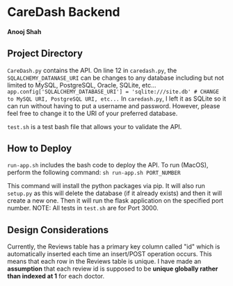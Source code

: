 # CareDash Backend 
#### Anooj Shah

## Project Directory
`CareDash.py` contains the API. On line 12 in `caredash.py`, the `SQLALCHEMY_DATANASE_URI` can be changes to any database including but not limited to MySQL, PostgreSQL, Oracle, SQLite, etc...
`app.config['SQLALCHEMY_DATABASE_URI'] = 'sqlite:///site.db' # CHANGE to MySQL URI, PostgreSQL URI, etc...`
In `caredash.py`, I left it as SQLite so it can run without having to put a username and password. However, please feel free to change it to the URI of your preferred database. 

`test.sh` is a test bash file that allows your to validate the API. 

## How to Deploy 
`run-app.sh` includes the bash code to deploy the API. To run (MacOS), perform the following command:
`sh run-app.sh PORT_NUMBER`

This command will install the python packages via pip. It will also run `setup.py` as this will delete the database (if it already exists) and then it will create a new one. Then it will run the flask application on the specified port number. NOTE: All tests in `test.sh` are for Port 3000. 

## Design Considerations
Currently, the Reviews table has a primary key column called "id" which is automatically inserted each time an insert/POST operation occurs. This means that each row in the Reviews table is unique. I have made an **assumption** that each review id is supposed to be **unique globally rather than indexed at 1** for each doctor. 
